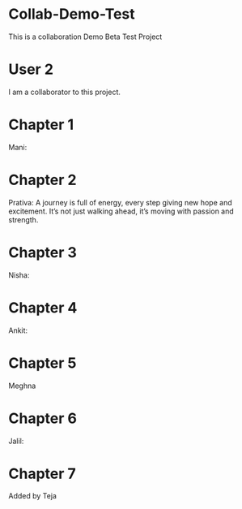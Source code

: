 # Collab-Demo-Test
This is a collaboration Demo Beta Test Project

# User 2
I am a collaborator to this project.

# Chapter 1
Mani: 

# Chapter 2
Prativa: A journey is full of energy, every step giving new hope and excitement.
It’s not just walking ahead, it’s moving with passion and strength.

# Chapter 3
Nisha:

# Chapter 4
Ankit:

# Chapter 5
Meghna

# Chapter 6
Jalil:

# Chapter 7
Added by Teja






